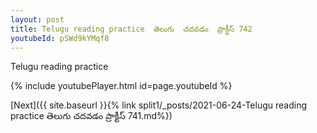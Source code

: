 ```yaml
---
layout: post
title: Telugu reading practice  తెలుగు  చదవడం  ప్రాక్టీస్ 742
youtubeId: pSWd9kYMqf8
---
```

 
 
Telugu reading practice
 
 
 
 
 


{% include youtubePlayer.html id=page.youtubeId %}
 
[Next]({{ site.baseurl }}{% link  split1/_posts/2021-06-24-Telugu reading practice  తెలుగు  చదవడం  ప్రాక్టీస్ 741.md%})
 

